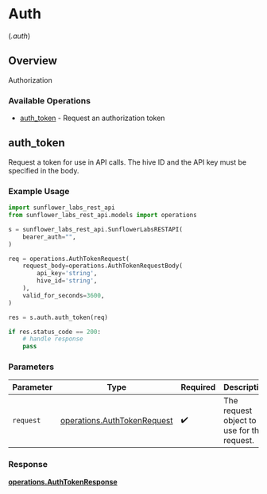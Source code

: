 # Auth
(*.auth*)

## Overview

Authorization

### Available Operations

* [auth_token](#auth_token) - Request an authorization token

## auth_token

Request a token for use in API calls. The hive ID and the API key must be specified in the body.

### Example Usage

```python
import sunflower_labs_rest_api
from sunflower_labs_rest_api.models import operations

s = sunflower_labs_rest_api.SunflowerLabsRESTAPI(
    bearer_auth="",
)

req = operations.AuthTokenRequest(
    request_body=operations.AuthTokenRequestBody(
        api_key='string',
        hive_id='string',
    ),
    valid_for_seconds=3600,
)

res = s.auth.auth_token(req)

if res.status_code == 200:
    # handle response
    pass
```

### Parameters

| Parameter                                                                  | Type                                                                       | Required                                                                   | Description                                                                |
| -------------------------------------------------------------------------- | -------------------------------------------------------------------------- | -------------------------------------------------------------------------- | -------------------------------------------------------------------------- |
| `request`                                                                  | [operations.AuthTokenRequest](../../models/operations/authtokenrequest.md) | :heavy_check_mark:                                                         | The request object to use for the request.                                 |


### Response

**[operations.AuthTokenResponse](../../models/operations/authtokenresponse.md)**

